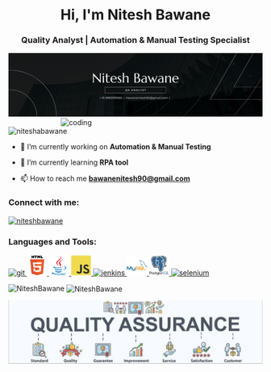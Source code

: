 <h1 align="center">Hi, I'm Nitesh Bawane</h1>
<h3 align="center">Quality Analyst | Automation & Manual Testing Specialist</h3>

![logo](https://github.com/NiteshBawane/Nitesh_QA/blob/main/Black%20Minimalist%20Corporate%20Business%20Profile%20LinkedIn%20Banner.png)
<img align="right" alt="coding" width="400" src="https://media.licdn.com/dms/image/v2/C4E12AQHebe3ks-J8KA/article-cover_image-shrink_600_2000/article-cover_image-shrink_600_2000/0/1623922583225?e=2147483647&v=beta&t=m2w5Wn-v-7Ub-SSJWm29M4eex335bfDVjxTbHU5cYyc">


<p align="left"> <img src="https://komarev.com/ghpvc/?username=niteshabawane&label=Profile%20views&color=0e75b6&style=flat" alt="niteshabawane" /> </p>

- 🔭 I’m currently working on **Automation & Manual Testing**

- 🌱 I’m currently learning **RPA tool**

- 📫 How to reach me **bawanenitesh90@gmail.com**

<h3 align="left">Connect with me:</h3>
<p align="left">
<a href="https://linkedin.com/in/niteshbawane" target="blank"><img align="center" src="https://raw.githubusercontent.com/rahuldkjain/github-profile-readme-generator/master/src/images/icons/Social/linked-in-alt.svg" alt="niteshbawane" height="30" width="40" /></a>
</p>

<h3 align="left">Languages and Tools:</h3>
<p align="left"> <a href="https://git-scm.com/" target="_blank" rel="noreferrer"> <img src="https://www.vectorlogo.zone/logos/git-scm/git-scm-icon.svg" alt="git" width="40" height="40"/> </a> <a href="https://www.w3.org/html/" target="_blank" rel="noreferrer"> <img src="https://raw.githubusercontent.com/devicons/devicon/master/icons/html5/html5-original-wordmark.svg" alt="html5" width="40" height="40"/> </a> <a href="https://www.java.com" target="_blank" rel="noreferrer"> <img src="https://raw.githubusercontent.com/devicons/devicon/master/icons/java/java-original.svg" alt="java" width="40" height="40"/> </a> <a href="https://developer.mozilla.org/en-US/docs/Web/JavaScript" target="_blank" rel="noreferrer"> <img src="https://raw.githubusercontent.com/devicons/devicon/master/icons/javascript/javascript-original.svg" alt="javascript" width="40" height="40"/> </a> <a href="https://www.jenkins.io" target="_blank" rel="noreferrer"> <img src="https://www.vectorlogo.zone/logos/jenkins/jenkins-icon.svg" alt="jenkins" width="40" height="40"/> </a> <a href="https://www.mysql.com/" target="_blank" rel="noreferrer"> <img src="https://raw.githubusercontent.com/devicons/devicon/master/icons/mysql/mysql-original-wordmark.svg" alt="mysql" width="40" height="40"/> </a> <a href="https://www.postgresql.org" target="_blank" rel="noreferrer"> <img src="https://raw.githubusercontent.com/devicons/devicon/master/icons/postgresql/postgresql-original-wordmark.svg" alt="postgresql" width="40" height="40"/> </a> <a href="https://www.selenium.dev" target="_blank" rel="noreferrer"> <img src="https://raw.githubusercontent.com/detain/svg-logos/780f25886640cef088af994181646db2f6b1a3f8/svg/selenium-logo.svg" alt="selenium" width="40" height="40"/> </a> </p>

<p><img align="left" src="https://github-readme-stats.vercel.app/api/top-langs?username=NiteshBawane&show_icons=true&locale=en&layout=compact" alt="NiteshBawane" /></p>

<p>&nbsp;<img align="center" src="https://github-readme-stats.vercel.app/api?username=NiteshBawane&show_icons=true&locale=en" alt="NiteshBawane" /></p>


![logo](https://github.com/NiteshBawane/Nitesh_QA/blob/main/footer.jfif)
